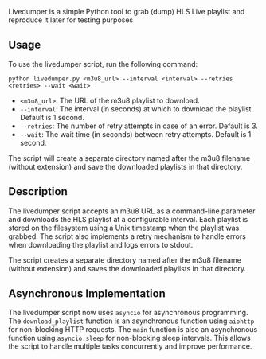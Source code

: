 Livedumper is a simple Python tool to grab (dump) HLS Live playlist and reproduce it later for testing purposes

## Usage

To use the livedumper script, run the following command:

```
python livedumper.py <m3u8_url> --interval <interval> --retries <retries> --wait <wait>
```

- `<m3u8_url>`: The URL of the m3u8 playlist to download.
- `--interval`: The interval (in seconds) at which to download the playlist. Default is 1 second.
- `--retries`: The number of retry attempts in case of an error. Default is 3.
- `--wait`: The wait time (in seconds) between retry attempts. Default is 1 second.

The script will create a separate directory named after the m3u8 filename (without extension) and save the downloaded playlists in that directory.

## Description

The livedumper script accepts an m3u8 URL as a command-line parameter and downloads the HLS playlist at a configurable interval. Each playlist is stored on the filesystem using a Unix timestamp when the playlist was grabbed. The script also implements a retry mechanism to handle errors when downloading the playlist and logs errors to stdout.

The script creates a separate directory named after the m3u8 filename (without extension) and saves the downloaded playlists in that directory.

## Asynchronous Implementation

The livedumper script now uses `asyncio` for asynchronous programming. The `download_playlist` function is an asynchronous function using `aiohttp` for non-blocking HTTP requests. The `main` function is also an asynchronous function using `asyncio.sleep` for non-blocking sleep intervals. This allows the script to handle multiple tasks concurrently and improve performance.
